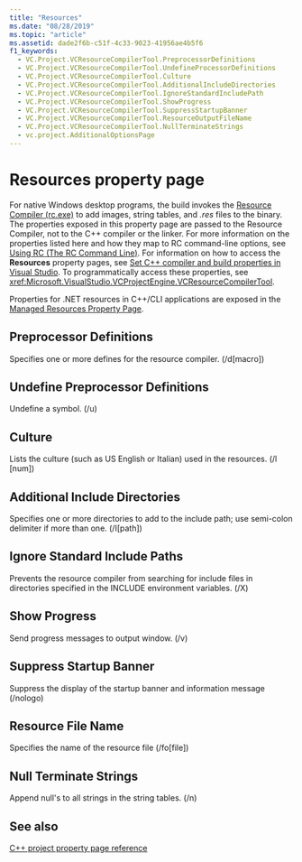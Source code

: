 ```yaml
---
title: "Resources"
ms.date: "08/28/2019"
ms.topic: "article"
ms.assetid: dade2f6b-c51f-4c33-9023-41956ae4b5f6
f1_keywords:
  - VC.Project.VCResourceCompilerTool.PreprocessorDefinitions
  - VC.Project.VCResourceCompilerTool.UndefineProcessorDefinitions
  - VC.Project.VCResourceCompilerTool.Culture
  - VC.Project.VCResourceCompilerTool.AdditionalIncludeDirectories
  - VC.Project.VCResourceCompilerTool.IgnoreStandardIncludePath
  - VC.Project.VCResourceCompilerTool.ShowProgress
  - VC.Project.VCResourceCompilerTool.SuppressStartupBanner
  - VC.Project.VCResourceCompilerTool.ResourceOutputFileName
  - VC.Project.VCResourceCompilerTool.NullTerminateStrings
  - vc.project.AdditionalOptionsPage
---
```


# Resources property page

For native Windows desktop programs, the build invokes the [Resource Compiler (rc.exe)](/windows/win32/menurc/resource-compiler) to add images, string tables, and *.res* files to the binary. The properties exposed in this property page are passed to the Resource Compiler, not to the C++ compiler or the linker. For more information on the properties listed here and how they map to RC command-line options, see [Using RC (The RC Command Line)](/windows/win32/menurc/using-rc-the-rc-command-line-). For information on how to access the **Resources** property pages, see [Set C++ compiler and build properties in Visual Studio](../working-with-project-properties.md). To programmatically access these properties, see <xref:Microsoft.VisualStudio.VCProjectEngine.VCResourceCompilerTool>.

Properties for .NET resources in C++/CLI applications are exposed in the [Managed Resources Property Page](managed-resources-property-page.md).

## Preprocessor Definitions

Specifies one or more defines for the resource compiler. (/d[macro])

## Undefine Preprocessor Definitions

Undefine a symbol. (/u)

## Culture

Lists the culture (such as US English or Italian) used in the resources. (/l [num])

## Additional Include Directories

Specifies one or more directories to add to the include path; use semi-colon delimiter if more than one. (/I[path])

## Ignore Standard Include Paths

Prevents the resource compiler from searching for include files in directories specified in the INCLUDE environment variables. (/X)

## Show Progress

Send progress messages to output window. (/v)

## Suppress Startup Banner

Suppress the display of the startup banner and information message (/nologo)

## Resource File Name

Specifies the name of the resource file (/fo[file])

## Null Terminate Strings

Append null's to all strings in the string tables. (/n)

## See also

[C++ project property page reference](property-pages-visual-cpp.md)